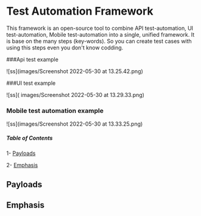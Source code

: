# Test Automation Framework

This framework is an open-source tool to combine API test-automation, UI test-automation, Mobile test-automation into a single, unified framework. It is base on the many steps (key-words). So you can create test cases with using this steps even you don't know codding.


###Api test example

![ss](images/Screenshot 2022-05-30 at 13.25.42.png)

###UI test example

![ss](
images/Screenshot 2022-05-30 at 13.29.33.png)

### Mobile test automation example

![ss](images/Screenshot 2022-05-30 at 13.33.25.png)

##### Table of Contents
1- [Payloads](#payloads)

2- [Emphasis](#emphasis)

<a name='payloads'></a>
## Payloads
<a name='emphasis'></a>
## Emphasis